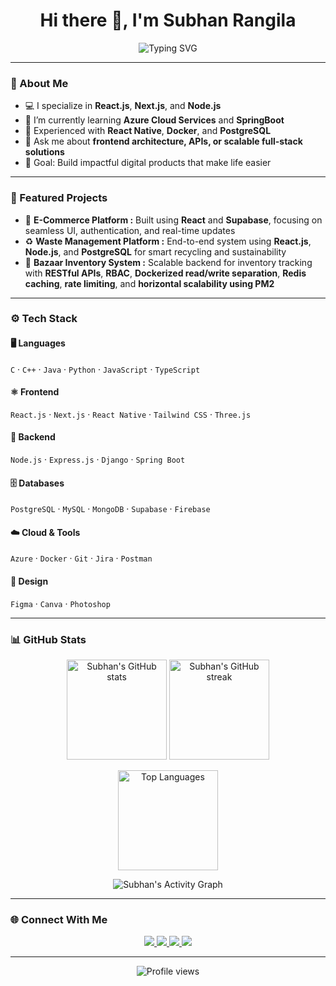 <!-- 🌟 Subhan Rangila GitHub Profile README -->

<h1 align="center">Hi there 👋, I'm Subhan Rangila</h1>

<p align="center">
  <img src="https://readme-typing-svg.demolab.com?font=Fira+Code&pause=1000&center=true&vCenter=true&width=500&lines=Full+Stack+Developer;React+%26+Next.js+Enthusiast;Spring+Boot+%26+Azure+Learner;Building+Modern+Web+%26+Mobile+Apps" alt="Typing SVG" />
</p>

---

### 🚀 About Me  
- 💻 I specialize in **React.js**, **Next.js**, and **Node.js**
- 🌱 I’m currently learning **Azure Cloud Services**  and **SpringBoot**
- 🧠 Experienced with **React Native**, **Docker**, and **PostgreSQL**  
- 💬 Ask me about **frontend architecture, APIs, or scalable full-stack solutions**  
- 🎯 Goal: Build impactful digital products that make life easier  

---

### 🧩 Featured Projects  
- 🛒 **E-Commerce Platform :**  Built using **React** and **Supabase**, focusing on seamless UI, authentication, and real-time updates  
- ♻️ **Waste Management Platform :**  End-to-end system using **React.js**, **Node.js**, and **PostgreSQL** for smart recycling and sustainability  
- 🧾 **Bazaar Inventory System :** Scalable backend for inventory tracking with **RESTful APIs**, **RBAC**, **Dockerized read/write separation**, **Redis caching**, **rate limiting**, and **horizontal scalability using PM2**

---

### ⚙️ Tech Stack  

#### 🖥️ **Languages**
`C` · `C++` · `Java` · `Python` · `JavaScript` · `TypeScript`

#### ⚛️ **Frontend**
`React.js` · `Next.js` · `React Native` · `Tailwind CSS` · `Three.js`

#### 🧠 **Backend**
`Node.js` · `Express.js` · `Django` · `Spring Boot`

#### 🗄️ **Databases**
`PostgreSQL` · `MySQL` · `MongoDB` · `Supabase` · `Firebase`

#### ☁️ **Cloud & Tools**
`Azure` · `Docker` · `Git` · `Jira` · `Postman`

#### 🎨 **Design**
`Figma` · `Canva` · `Photoshop`

---

### 📊 GitHub Stats  

<p align="center">
  <img src="https://github-readme-stats.vercel.app/api?username=subhan215&show_icons=true&theme=tokyonight&hide_border=false&include_all_commits=true&count_private=true" height="160px" alt="Subhan's GitHub stats"/>
  <img src="https://github-readme-streak-stats.herokuapp.com/?user=subhan215&theme=tokyonight&hide_border=false" height="160px" alt="Subhan's GitHub streak"/>
</p>

<p align="center">
  <img src="https://github-readme-stats.vercel.app/api/top-langs/?username=subhan215&layout=compact&theme=tokyonight&hide_border=false" height="160px" alt="Top Languages"/>
</p>

<p align="center">
  <img src="https://github-readme-activity-graph.vercel.app/graph?username=subhan215&theme=tokyo-night&hide_border=false" alt="Subhan's Activity Graph"/>
</p>

---

### 🌐 Connect With Me  
<p align="center">
  <a href="https://www.linkedin.com/in/subhan-rangila-864199200/" target="_blank">
    <img src="https://img.shields.io/badge/LinkedIn-0077B5?style=for-the-badge&logo=linkedin&logoColor=white" />
  </a>
  <a href="mailto:asifsubhan904@gmail.com">
    <img src="https://img.shields.io/badge/Email-D14836?style=for-the-badge&logo=gmail&logoColor=white" />
  </a>
  <a href="https://github.com/subhan215" target="_blank">
    <img src="https://img.shields.io/badge/GitHub-181717?style=for-the-badge&logo=github&logoColor=white" />
  </a>
  <a href="https://instagram.com/subhanrangila" target="_blank">
    <img src="https://img.shields.io/badge/Instagram-E4405F?style=for-the-badge&logo=instagram&logoColor=white" />
  </a>
</p>

---

<p align="center">
  <img src="https://komarev.com/ghpvc/?username=subhan215&label=Profile%20Views&color=0e75b6&style=flat" alt="Profile views" />
</p>

